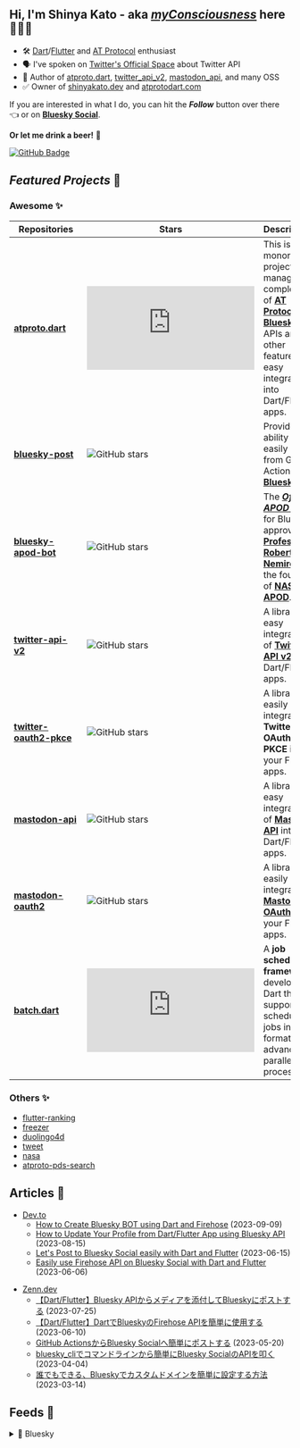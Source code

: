 ## Hi, I'm Shinya Kato - aka [**_myConsciousness_**](https://github.com/myConsciousness/) here 👋👨‍💻

- 🛠️ [Dart](https://dart.dev)/[Flutter](https://flutter.dev) and [AT Protocol](https://atproto.com) enthusiast
- 🗣️ I've spoken on [Twitter's Official Space](https://twitter.com/TwitterDevJP/status/1572870095193272320) about Twitter API
- 🧐 Author of [atproto.dart](https://github.com/myConsciousness/atproto.dart), [twitter_api_v2](https://github.com/twitter-dart/twitter-api-v2), [mastodon_api](https://github.com/mastodon-dart/mastodon-api), and many OSS
- ✅ Owner of [shinyakato.dev](https://shinyakato.dev) and [atprotodart.com](https://atprotodart.com)

If you are interested in what I do, you can hit the **_Follow_** button over there 👈 or on **[Bluesky Social](https://bsky.app/profile/shinyakato.dev)**.

**Or let me drink a beer!** 🍻

[![GitHub Badge](https://img.shields.io/badge/Github%20Sponsor-orange?style=for-the-badge&logo=github&logoColor=white)](https://github.com/sponsors/myConsciousness)

## **_Featured Projects_** 🚀

### **Awesome** ✨

| &nbsp;&nbsp;Repositories&nbsp;&nbsp;                                           | &nbsp;&nbsp;&nbsp;&nbsp;Stars&nbsp;&nbsp;&nbsp;&nbsp;                                              | Descriptions                                                                                                                                                                                                                                                               |
| ------------------------------------------------------------------------------ | -------------------------------------------------------------------------------------------------- | -------------------------------------------------------------------------------------------------------------------------------------------------------------------------------------------------------------------------------------------------------------------------- |
| **[atproto.dart](https://github.com/myConsciousness/atproto.dart)**            | ![GitHub stars](https://img.shields.io/github/stars/myConsciousness/atproto.dart?style=social)     | This is a monorepo project to manage a complete set of **[AT Protocol](https://atproto.com)** and **[Bluesky](https://blueskyweb.xyz)** APIs and other features for easy integration into Dart/Flutter apps.                                                               |
| **[bluesky-post](https://github.com/marketplace/actions/send-bluesky-post)**   | ![GitHub stars](https://img.shields.io/github/stars/myConsciousness/bluesky-post?style=social)     | Provides the ability to easily post from GitHub Actions to **[Bluesky](https://blueskyweb.xyz)**.                                                                                                                                                                          |
| **[bluesky-apod-bot](https://github.com/myConsciousness/bluesky-apod-bot)**    | ![GitHub stars](https://img.shields.io/github/stars/myConsciousness/bluesky-apod-bot?style=social) | The **_[Official APOD BOT](https://apod.nasa.gov/apod/lib/about_apod.html)_** for Bluesky approved by **[Professor Robert Nemiroff](https://www.mtu.edu/physics/department/faculty/nemiroff/)**, the founder of **[NASA APOD](https://apod.nasa.gov/apod/astropix.html)**. |
| **[twitter-api-v2](https://github.com/twitter-dart/twitter-api-v2)**           | ![GitHub stars](https://img.shields.io/github/stars/twitter-dart/twitter-api-v2?style=social)      | A library for easy integration of **[Twitter API v2.0](https://developer.twitter.com/en/docs/api-reference-index)** into Dart/Flutter apps.                                                                                                                                |
| **[twitter-oauth2-pkce](https://github.com/twitter-dart/twitter-oauth2-pkce)** | ![GitHub stars](https://img.shields.io/github/stars/twitter-dart/twitter-oauth2-pkce?style=social) | A library to easily integrate **Twitter OAuth 2.0 PKCE** into your Flutter apps.                                                                                                                                                                                           |
| **[mastodon-api](https://github.com/mastodon-dart/mastodon-api)**              | ![GitHub stars](https://img.shields.io/github/stars/mastodon-dart/mastodon-api?style=social)       | A library for easy integration of **[Mastodon API](https://docs.joinmastodon.org/api/)** into Dart/Flutter apps.                                                                                                                                                           |
| **[mastodon-oauth2](https://github.com/mastodon-dart/mastodon-oauth2)**        | ![GitHub stars](https://img.shields.io/github/stars/mastodon-dart/mastodon-oauth2?style=social)    | A library to easily integrate **[Mastodon OAuth](https://docs.joinmastodon.org/spec/oauth/)** into your Flutter apps.                                                                                                                                                      |
| **[batch.dart](https://github.com/batch-dart/batch.dart)**                     | ![GitHub stars](https://img.shields.io/github/stars/batch-dart/batch.dart?style=social)            | A **job scheduling framework** developed in Dart that supports scheduling jobs in [Cron](https://en.wikipedia.org/wiki/Cron) format and advanced parallel processing.                                                                                                      |

### **Others** ✨

- [flutter-ranking](https://github.com/myConsciousness/flutter-ranking)
- [freezer](https://github.com/myConsciousness/freezer)
- [duolingo4d](https://github.com/duolingo-dart/duolingo4d)
- [tweet](https://github.com/marketplace/actions/send-tweet)
- [nasa](https://github.com/myConsciousness/nasa-api)
- [atproto-pds-search](https://github.com/myConsciousness/atproto-pds-search)

## **Articles** 📰

<!-- MY-DEV-TO-ARTICLES:START - Do not remove or modify this section -->
- [Dev.to](https://dev.to/shinyakato)
  - [How to Create Bluesky BOT using Dart and Firehose](https://dev.to/shinyakato/how-to-create-bluesky-bot-using-dart-and-firehose-bll) (2023-09-09)
  - [How to Update Your Profile from Dart/Flutter App using Bluesky API](https://dev.to/shinyakato/how-to-update-your-profile-from-dartflutter-app-using-bluesky-api-5cag) (2023-08-15)
  - [Let's Post to Bluesky Social easily with Dart and Flutter](https://dev.to/shinyakato/lets-post-to-bluesky-social-easily-with-dart-and-flutter-dj5) (2023-06-15)
  - [Easily use Firehose API on Bluesky Social with Dart and Flutter](https://dev.to/shinyakato/easily-use-firehose-api-on-bluesky-social-with-dart-and-flutter-mdk) (2023-06-06)
<!-- MY-DEV-TO-ARTICLES:END -->

<!-- MY-ZENN-ARTICLES:START - Do not remove or modify this section -->
- [Zenn.dev](https://zenn.dev/kato_shinya)
  - [【Dart/Flutter】Bluesky APIからメディアを添付してBlueskyにポストする](https://zenn.dev/kato_shinya/articles/lets-post-with-media-and-dart-to-bluesky) (2023-07-25)
  - [【Dart/Flutter】DartでBlueskyのFirehose APIを簡単に使用する](https://zenn.dev/kato_shinya/articles/lets-use-bluesky-firehose-api-with-dart) (2023-06-10)
  - [GitHub ActionsからBluesky Socialへ簡単にポストする](https://zenn.dev/kato_shinya/articles/send-post-to-bluesky-via-github-actions) (2023-05-20)
  - [bluesky_cliでコマンドラインから簡単にBluesky SocialのAPIを叩く](https://zenn.dev/kato_shinya/articles/lets-try-bluesky-cli) (2023-04-04)
  - [誰でもできる、Blueskyでカスタムドメインを簡単に設定する方法](https://zenn.dev/kato_shinya/articles/lets-set-custom-domain-in-bluesky) (2023-03-14)
<!-- MY-ZENN-ARTICLES:END -->

## **Feeds** 🔭

<details>
  <summary>🪿 Bluesky</summary>

---

This content is fetched by [bluesky](https://github.com/myConsciousness/atproto.dart/tree/main/packages/bluesky).

<!-- MY-BSKY_TIMELINE:START - Do not remove or modify this section -->
---

> Shinya Kato 🌮 @shinyakato.dev 2024-01-07T14:45:53.695Z
>
> Your Political Compass

Economic Left/Right: 2.63
Social Libertarian/Authoritarian: -7.52 

politicalcompass.org

---

> Shinya Kato 🌮 @shinyakato.dev 2024-01-06T12:46:45.934Z
>
> When I receive a scam message

---

> Shinya Kato 🌮 @shinyakato.dev 2024-01-05T12:16:59.474Z
>
> I’m approaching the optimal solution

---

> Shinya Kato 🌮 @shinyakato.dev 2024-01-02T04:45:24.684Z
>
> Happy New Year!

---

> Shinya Kato 🌮 @shinyakato.dev 2024-01-01T12:07:15.084Z
>
> I sent you an invitation!

---
<!-- MY-BSKY_TIMELINE:END -->

</details>
